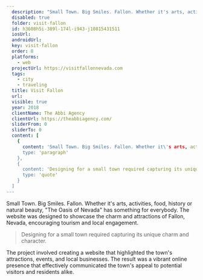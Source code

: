 ```yaml
---
  description: "Small Town. Big Smiles. Fallon. Whether it's arts, activities, food, history or natural beauty, \"The Oasis of Nevada\" has something for everybody."
  disabled: true
  folder: visit-fallon
  id: h3608h5i-389l-174l-i943-j10815431511
  iosUrl: 
  androidUrl: 
  key: visit-fallon
  order: 8
  platforms: 
    - web
  projectUrl: https://visitfallonnevada.com
  tags: 
    - city
    - traveling
  title: Visit Fallon
  url: 
  visible: true
  year: 2018
  clientName: The Abbi Agency
  clientUrl: https://theabbiagency.com/
  sliderFrom: 0
  sliderTo: 0
  content: [
    {
      content: 'Small Town. Big Smiles. Fallon. Whether it\'s arts, activities, food, history or natural beauty, "The Oasis of Nevada" has something for everybody.',
      type: 'paragraph'
    },
    {
      content: 'Designing for a small town required capturing its unique charm and character.',
      type: 'quote'
    }
  ]
---
```


Small Town. Big Smiles. Fallon. Whether it's arts, activities, food, history or natural beauty, "The Oasis of Nevada" has something for everybody. The website was designed to showcase the charm and attractions of Fallon, Nevada, encouraging tourism and local engagement.

> Designing for a small town required capturing its unique charm and character.

The project involved creating a website that highlighted the town's attractions, events, and local businesses. The result was a vibrant online presence that effectively communicated the town's appeal to potential visitors and residents alike.
